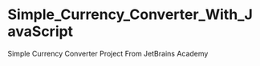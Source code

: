 # Simple_Currency_Converter_With_JavaScript
Simple Currency Converter Project From JetBrains Academy
